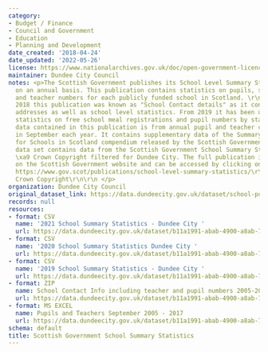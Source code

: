 ```yaml
---
category:
- Budget / Finance
- Council and Government
- Education
- Planning and Development
date_created: '2018-04-24'
date_updated: '2022-05-26'
license: https://www.nationalarchives.gov.uk/doc/open-government-licence/version/3/
maintainer: Dundee City Council
notes: <p>The Scottish Government publishes its School Level Summary Statistics publication
  on an annual basis. This publication contains statistics on pupils, school characteristics
  and teacher numbers for each publicly funded school in Scotland. \r\n\r\nUp until
  2018 this publication was known as "School Contact details" as it contained School
  addresses as well as school level statistics. From 2019 it has been updated to incorporate
  statistics on free school meal registrations and pupil numbers by stage.\r\n\r\nThe
  data contained in this publication is from annual pupil and teacher census conducted
  in September each year. It contains supplementary data of the Summary Statistics
  for Schools in Scotland compendium released by the Scottish Government. \r\n\r\nThis
  data set contains data from the Scottish Government School Summary Statistics Publication
  \xa9 Crown Copyright filtered for Dundee City. The full publication is available
  on the Scottish Government website and can be accessed by clicking on the link below
  https://www.gov.scot/publications/school-level-summary-statistics/\r\n\t\t\t\t\t\t\t\t\t\t\r\n\xa9
  Crown Copyright\r\n\r\n </p>
organization: Dundee City Council
original_dataset_link: https://data.dundeecity.gov.uk/dataset/school-pupil-rolls-and-fte-teachers
records: null
resources:
- format: CSV
  name: '2021 School Summary Statistics - Dundee City '
  url: https://data.dundeecity.gov.uk/dataset/b11a1991-abab-4900-a8ab-731239ada4ab/resource/d52eb623-aa5b-41de-a097-a91a9ef0e6aa/download/2021_-dundee_schools_data.csv
- format: CSV
  name: '2020 School Summary Statistics Dundee City '
  url: https://data.dundeecity.gov.uk/dataset/b11a1991-abab-4900-a8ab-731239ada4ab/resource/86385818-1e60-4f60-8148-f4b787054b99/download/2020_school_summary_dundee_data.csv
- format: CSV
  name: '2019 School Summary Statistics - Dundee City '
  url: https://data.dundeecity.gov.uk/dataset/b11a1991-abab-4900-a8ab-731239ada4ab/resource/547e2ec5-f273-49c5-af77-60759272dc63/download/2019_school_summary_dundee_data.csv
- format: ZIP
  name: School Contact Info including teacher and pupil numbers 2005-2018
  url: https://data.dundeecity.gov.uk/dataset/b11a1991-abab-4900-a8ab-731239ada4ab/resource/9999b612-6e50-4c9b-9fdf-7bfca6a5b312/download/total-pupils-and-teachers-sept-2005-2018.zip
- format: MS EXCEL
  name: Pupils and Teachers September 2005 - 2017
  url: https://data.dundeecity.gov.uk/dataset/b11a1991-abab-4900-a8ab-731239ada4ab/resource/b8d10c39-8dc8-4415-b795-553d11a0865e/download/total-pupils-and-teachers-sept-2017.xlsx
schema: default
title: Scottish Government School Summary Statistics
---
```

